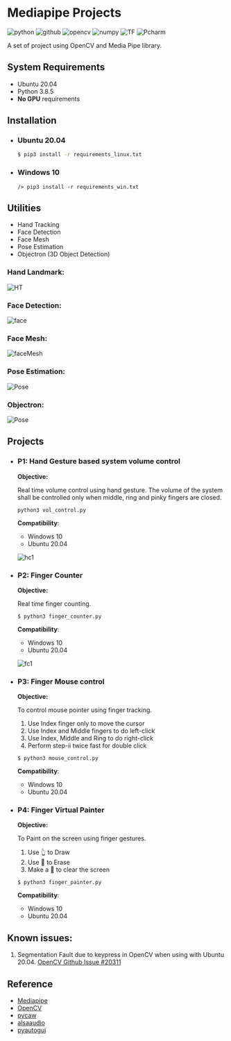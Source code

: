 # Mediapipe Projects

![python](https://img.shields.io/badge/Python-3776AB?style=for-the-badge&logo=python&logoColor=white)
![github](https://img.shields.io/badge/GitHub-100000?style=for-the-badge&logo=github&logoColor=white)
![opencv](https://img.shields.io/badge/OpenCV-27338e?style=for-the-badge&logo=OpenCV&logoColor=white)
![numpy](https://img.shields.io/badge/Numpy-777BB4?style=for-the-badge&logo=numpy&logoColor=white)
![TF](https://img.shields.io/badge/TensorFlow-FF6F00?style=for-the-badge&logo=TensorFlow&logoColor=white)
![Pcharm](https://img.shields.io/badge/PyCharm-000000.svg?&style=for-the-badge&logo=PyCharm&logoColor=white)

A set of project using OpenCV and Media Pipe library.

## System Requirements  


* Ubuntu 20.04
* Python 3.8.5
* **No GPU** requirements

## Installation

* ### Ubuntu 20.04
  ```sh
  $ pip3 install -r requirements_linux.txt
  ```
* ### Windows 10
  ```shell
  /> pip3 install -r requirements_win.txt
  ```  

## Utilities

- Hand Tracking
- Face Detection
- Face Mesh
- Pose Estimation
- Objectron (3D Object Detection)

### Hand Landmark:

![HT](https://github.com/pranjalchanda08/MediaPipe-Project/blob/master/gallery/Output/ht.gif?raw=true)

### Face Detection:

![face](https://github.com/pranjalchanda08/MediaPipe-Project/blob/master/gallery/Output/face.gif?raw=true)

### Face Mesh:

![faceMesh](https://github.com/pranjalchanda08/MediaPipe-Project/blob/master/gallery/Output/face_mesh.gif?raw=true)

### Pose Estimation:

![Pose](https://github.com/pranjalchanda08/MediaPipe-Project/blob/master/gallery/Output/pose_est.gif?raw=true)

### Objectron:

![Pose](https://github.com/pranjalchanda08/MediaPipe-Project/blob/master/gallery/Output/obj.gif?raw=true)
## Projects

* ### P1: Hand Gesture based system volume control
  **Objective:**

  Real time volume control using hand gesture. The volume of the system shall be controlled only when middle, ring and
  pinky fingers are closed.
    ```shell
    python3 vol_control.py
    ```
  **Compatibility**:
    - Windows 10
    - Ubuntu 20.04

  ![hc1](https://github.com/pranjalchanda08/MediaPipe-Project/blob/master/gallery/Output/VolC.gif?raw=true)

* ### P2: Finger Counter
  **Objective:**

  Real time finger counting.
    
    ```shell
    $ python3 finger_counter.py
    ```
  **Compatibility**:
    - Windows 10
    - Ubuntu 20.04

  ![fc1](https://github.com/pranjalchanda08/MediaPipe-Project/blob/master/gallery/Output/FC.gif?raw=true)
* ### P3: Finger Mouse control
  **Objective:**

  To control mouse pointer using finger tracking.
    1. Use Index finger only to move the cursor
    2. Use Index and Middle fingers to do left-click
    3. Use Index, Middle and Ring to do right-click
    4. Perform step-ii twice fast for double click

    ```shell
    $ python3 mouse_control.py
    ```
  **Compatibility**:
    - Windows 10
    - Ubuntu 20.04
  
* ### P4: Finger Virtual Painter
  **Objective:**

  To Paint on the screen using finger gestures.
    1. Use 👆 to Draw
    2. Use 🤚 to Erase
    3. Make a 🤟 to clear the screen

    ```shell
    $ python3 finger_painter.py
    ```
  **Compatibility**:
    - Windows 10
    - Ubuntu 20.04

## Known issues:
1. Segmentation Fault due to keypress in OpenCV when using with Ubuntu 20.04. [OpenCV Github Issue #20311](https://github.com/opencv/opencv/issues/20311)
## Reference

* [Mediapipe](https://google.github.io/mediapipe/)
* [OpenCV](https://pypi.org/project/opencv-python/)
* [pycaw](https://github.com/AndreMiras/pycaw)
* [alsaaudio](https://pypi.org/project/pyalsaaudio/)
* [pyautogui](https://pypi.org/project/pyautogui/)
